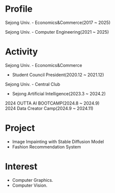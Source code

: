 # Profile
Sejong Univ. - Economics&Commerce(2017 ~ 2025)<br>

Sejong Univ. - Computer Engineering(2021 ~ 2025)<br>
# Activity
Sejong Univ. - Economics&Commerce
- Student Council President(2020.12 ~ 2021.12)<br>

Sejong Univ. - Central Club
- Sejong Artificial Intelligence(2023.3 ~ 2024.2)<br>

2024 OUTTA AI BOOTCAMP(2024.8 ~ 2024.9)<br>
2024 Data Creator Camp(2024.9 ~ 2024.11)<br>

# Project
- Image Impainting with Stable Diffusion Model<br>
- Fashion Recommendation System<br>

# Interest
- Computer Graphics.
- Computer Vision.

<!--
**HammerStrength/HammerStrength** is a ✨ _special_ ✨ repository because its `README.md` (this file) appears on your GitHub profile.

Here are some ideas to get you started:

- 🔭 I’m currently working on ...
- 🌱 I’m currently learning ...
- 👯 I’m looking to collaborate on ...
- 🤔 I’m looking for help with ...
- 💬 Ask me about ...
- 📫 How to reach me: ...
- 😄 Pronouns: ...
- ⚡ Fun fact: ...
-->
